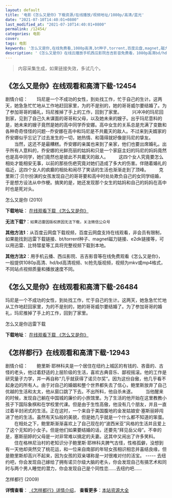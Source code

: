 ```yaml
---
layout: default
title: '电影《怎么又是你》下载资源/在线播放/视频地址/1080p/高清/蓝光'
date: "2021-07-10T14:40:01+0800"
last_modified_at: "2021-07-10T14:40:01+0800"
permalink: /12454/
categories: 电影
cover:
tags: 电影
keywords: '怎么又是你,在线免费看,1080p高清,bt种子,torrent,百度云盘,magnet,磁力链,迅雷下载资源'
description: '《怎么又是你》在线云播放手机西瓜影院吉吉影音免费看，1080p高清bd/hd未删减完整版和tc抢先枪版，mkv/mp4格式，附带bt/torrent种子、magnet/磁力链、百度云盘、网盘资源迅雷下载链接'
---
```


>内容采集生成，如果链接失效，多试几个。


## 《怎么又是你》在线观看和高清下载-12454

剧情介绍：　　玛尼是一个不成功的女性，到处找工作，忙于自己的生计。这两天，她急急忙忙地从工作地赶回家里，为的不是别的，她的哥哥威尔要结婚了。为了参加哥哥的婚礼，玛尼推掉了手上的工作，回到了家里。 　　兴冲冲的玛尼回到家，见到了自己久未谋面的哥哥和父母，以及她未来的嫂子。出乎玛尼意料的是，她未来的嫂子竟然是她的高中同学乔安娜。高中女生的关系总是充满了变数和各种奇奇怪怪的问题--乔安娜在高中和玛尼是不共戴天的敌人。不过来到夫婿家的乔安娜似乎忘记了过去发生的一切，她热情、和蔼得就好像是玛尼的挚友。 　　当然，这还不是最糟糕。乔安娜的亲属也来到了亲家，他们也要出席婚礼。出乎所有人意料的，乔安娜的光鲜亮丽的姑妈和只是一个家庭主妇的玛尼的妈妈竟然也是高中同学，她们竟然也是彼此不共戴天的敌人。 　　这四个女人究竟要怎么相处才能相安无事，以前的那些伤疤究竟对她们造成了多大的伤害。伴随着婚礼的临近，这四个女人的疯癫的相处和闹尽了笑话的生活也渐渐走到了顶峰。 　　克里斯汀·贝尔扮演的女孩发现自己的哥哥要和高中时处处欺负自己的女同学结婚，于是想方设法从中作梗。搞笑的是，她还发现那个女生的姑妈和自己的妈妈在高中时也是死对头。


怎么又是你 (2010)

**下载地址**： [在线观看下载 《怎么又是你》](https://www.btbtdy.me/btdy/dy6910.html) 


**无法下载?**：`如果迅雷因版权原因无法下载，关注微信公众号 `

**其他方法1**：从百度云网盘下载视频，百度云网盘支持在线观看，非会员有限制，如果能找到迅雷下载链接、bt/torrent种子、magnet磁力链接、e2dk链接等，可以用迅雷、比特彗星等工具将完整视频下载到本地。

**其他方法2**：用手机云播、西瓜影院、吉吉影音等在线免费观看《怎么又是你》，一般提供1080p高清、hd/bd高清视频、tc抢先版视频，视频为mkv或mp4格式，不同站点视频质量和播放速度不同。


## 《怎么又是你》在线观看和高清下载-26484

玛尼是一个不成功的女性，到处找工作，忙于自己的生计。这两天，她急急忙忙地从工作地赶回家里，为的不是别的，她的哥哥威尔要结婚了。为了参加哥哥的婚礼，玛尼推掉了手上的工作，回到了家里。


怎么又是你迅雷下载

**下载地址**： [在线观看下载 《怎么又是你》](https://www.993dy.com//vod-detail-id-21718.html) 


## 《怎样都行》在线观看和高清下载-12943

剧情介绍：　　鲍里斯·耶林科夫是一个居住在纽约上城区的有钱的、吝啬的、古怪的老头，他过着舒适的上层阶级的生活，喜欢古典音乐、鄙视摇滚。他的工作是研究量子力学，并一再自称“几乎就获得了诺贝尔奖”。因为这份自傲，他几乎看不起身边的所有人。由于对自己的婚姻和整个世界都失去了信心，鲍里斯放弃了自己优越的生活和太太，他从窗口跳了下去。不出所料，他自杀未遂。 　　当他醒来的时候，发现自己躺在中国城的廉价的小旅馆里。为了生活的他开始在这里教教小孩子下国际象棋和在学校里代课。但是由于生性高傲，他没有几个朋友，并且一直过着半封闭式的生活。正在这时，一个来自于美国腹地的金发姑娘安·塞斯丽婷闯进了他的生活。虽然有天仙般的美貌，但是她几乎就是一个什么都不知道的笨蛋。 　　在相处之下，鲍里斯渐渐喜欢上了自己现在的“波西米亚”风格的生活并且爱上了这个无知的小女子。但是他们如果要结婚的话，还要先“拜见岳父母”。不幸的是，塞斯丽婷的父母是一对非常难以搞定的夫妻。这其中又闹出了许多笑料。 　　住在格林尼治村的老知识分子鲍里斯·耶林科夫脾气古怪，性格孤僻，没想到有一天他却突然交了桃花运，和一位来自南部的年轻女孩相识相恋并喜结良缘，但是鲍里斯却高兴不起来，因为女孩的双亲堪称是一对很难对付的活宝。 ----- 去纽约吧，你会发现自己嫁给了拥有诺贝尔级大脑的老头，你会发现自己有搞艺术和同时与两个男人睡觉的潜力，你会发现自己是个同性恋……去纽约吧……


怎样都行 (2009)

**详情查看**： [《怎样都行》详情介绍](/movie/12943/)， **查看更多**：[本站资源大全](/movie/t/all/)

